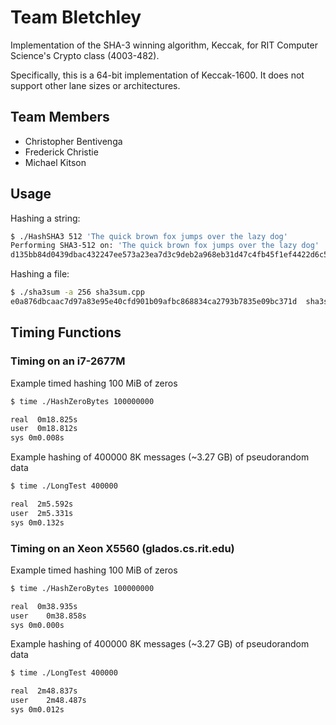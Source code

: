 # Team Bletchley
Implementation of the SHA-3 winning algorithm, Keccak, for RIT Computer Science's Crypto class (4003-482).

Specifically, this is a 64-bit implementation of Keccak-1600. It does not support other lane sizes or architectures.
## Team Members
* Christopher Bentivenga
* Frederick Christie
* Michael Kitson

## Usage
Hashing a string:
```sh
$ ./HashSHA3 512 'The quick brown fox jumps over the lazy dog'
Performing SHA3-512 on: 'The quick brown fox jumps over the lazy dog'
d135bb84d0439dbac432247ee573a23ea7d3c9deb2a968eb31d47c4fb45f1ef4422d6c531b5b9bd6f449ebcc449ea94d0a8f05f62130fda612da53c79659f609
```
Hashing a file:
```sh
$ ./sha3sum -a 256 sha3sum.cpp 
e0a876dbcaac7d97a83e95e40cfd901b09afbc868834ca2793b7835e09bc371d  sha3sum.cpp
```
## Timing Functions
### Timing on an i7-2677M
Example timed hashing 100 MiB of zeros
```sh
$ time ./HashZeroBytes 100000000

real  0m18.825s
user  0m18.812s
sys 0m0.008s
```
Example hashing of 400000 8K messages (~3.27 GB) of pseudorandom data
```sh
$ time ./LongTest 400000

real  2m5.592s
user  2m5.331s
sys 0m0.132s
```
### Timing on an Xeon X5560 (glados.cs.rit.edu)
Example timed hashing 100 MiB of zeros
```sh
$ time ./HashZeroBytes 100000000

real  0m38.935s
user	0m38.858s
sys	0m0.000s
```
Example hashing of 400000 8K messages (~3.27 GB) of pseudorandom data
```sh
$ time ./LongTest 400000

real  2m48.837s
user	2m48.487s
sys	0m0.012s
```
